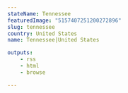 ```yaml
---
stateName: Tennessee
featuredImage: "5157407251200272896"
slug: tennessee
country: United States
name: Tennessee|United States

outputs:
    - rss
    - html
    - browse

---
```

